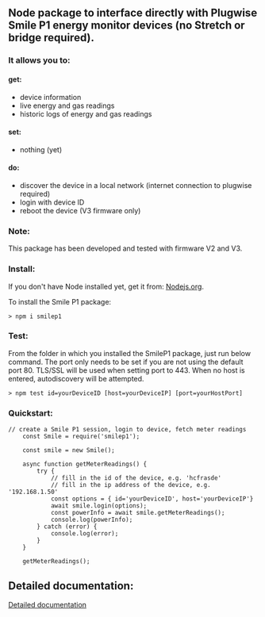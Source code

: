 ## Node package to interface directly with Plugwise Smile P1 energy monitor devices (no Stretch or bridge required).

### It allows you to:

#### get:
* device information
* live energy and gas readings
* historic logs of energy and gas readings

#### set:
* nothing (yet)

#### do:
* discover the device in a local network (internet connection to plugwise required)
* login with device ID
* reboot the device (V3 firmware only)

### Note:
This package has been developed and tested with firmware V2 and V3.

### Install:
If you don't have Node installed yet, get it from: [Nodejs.org](https://nodejs.org "Nodejs website").

To install the Smile P1 package:
```
> npm i smilep1
```

### Test:
From the folder in which you installed the SmileP1 package, just run below command. The port only needs to be set if you are not using the default port 80. TLS/SSL will be used when setting port to 443. When no host is entered, autodiscovery will be attempted.
```
> npm test id=yourDeviceID [host=yourDeviceIP] [port=yourHostPort]
```

### Quickstart:

```
// create a Smile P1 session, login to device, fetch meter readings
	const Smile = require('smilep1');

	const smile = new Smile();

	async function getMeterReadings() {
		try {
			// fill in the id of the device, e.g. 'hcfrasde'
			// fill in the ip address of the device, e.g. '192.168.1.50'
			const options = { id='yourDeviceID', host='yourDeviceIP'}
			await smile.login(options);
			const powerInfo = await smile.getMeterReadings();
			console.log(powerInfo);
		} catch (error) {
			console.log(error);
		}
	}

	getMeterReadings();
```

## Detailed documentation:
[Detailed documentation](https://gruijter.github.io/smilep1.js/ "smilep1.js documentation")

